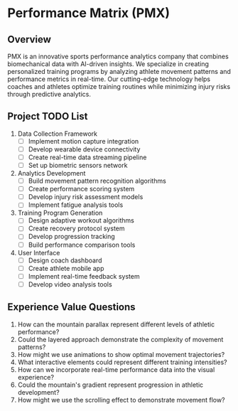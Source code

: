 # Performance Matrix (PMX)

## Overview
PMX is an innovative sports performance analytics company that combines biomechanical data with AI-driven insights. We specialize in creating personalized training programs by analyzing athlete movement patterns and performance metrics in real-time. Our cutting-edge technology helps coaches and athletes optimize training routines while minimizing injury risks through predictive analytics.

## Project TODO List
1. Data Collection Framework
   - [ ] Implement motion capture integration
   - [ ] Develop wearable device connectivity
   - [ ] Create real-time data streaming pipeline
   - [ ] Set up biometric sensors network

2. Analytics Development
   - [ ] Build movement pattern recognition algorithms
   - [ ] Create performance scoring system
   - [ ] Develop injury risk assessment models
   - [ ] Implement fatigue analysis tools

3. Training Program Generation
   - [ ] Design adaptive workout algorithms
   - [ ] Create recovery protocol system
   - [ ] Develop progression tracking
   - [ ] Build performance comparison tools

4. User Interface
   - [ ] Design coach dashboard
   - [ ] Create athlete mobile app
   - [ ] Implement real-time feedback system
   - [ ] Develop video analysis tools

## Experience Value Questions
1. How can the mountain parallax represent different levels of athletic performance?
2. Could the layered approach demonstrate the complexity of movement patterns?
3. How might we use animations to show optimal movement trajectories?
4. What interactive elements could represent different training intensities?
5. How can we incorporate real-time performance data into the visual experience?
6. Could the mountain's gradient represent progression in athletic development?
7. How might we use the scrolling effect to demonstrate movement flow? 